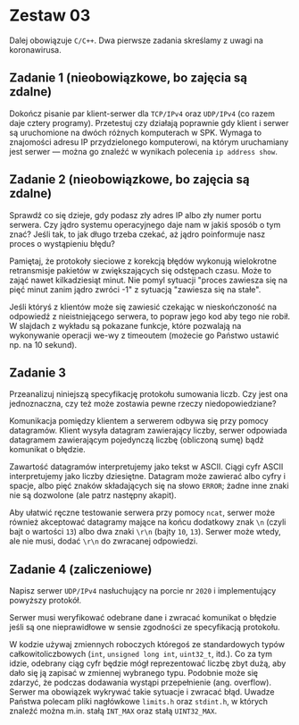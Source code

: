 # Zestaw 03

Dalej obowiązuje `C/C++`. Dwa pierwsze zadania skreślamy z uwagi na koronawirusa.

## Zadanie 1 (nieobowiązkowe, bo zajęcia są zdalne)

Dokończ pisanie par klient-serwer dla `TCP/IPv4` oraz `UDP/IPv4` (co razem daje cztery programy). Przetestuj czy działają poprawnie gdy klient i serwer są uruchomione na dwóch różnych komputerach w SPK. Wymaga to znajomości adresu IP przydzielonego komputerowi, na którym uruchamiany jest serwer — można go znaleźć w wynikach polecenia `ip address show`.

## Zadanie 2 (nieobowiązkowe, bo zajęcia są zdalne)

Sprawdź co się dzieje, gdy podasz zły adres IP albo zły numer portu serwera. Czy jądro systemu operacyjnego daje nam w jakiś sposób o tym znać? Jeśli tak, to jak długo trzeba czekać, aż jądro poinformuje nasz proces o wystąpieniu błędu?

Pamiętaj, że protokoły sieciowe z korekcją błędów wykonują wielokrotne retransmisje pakietów w zwiększających się odstępach czasu. Może to zająć nawet kilkadziesiąt minut. Nie pomyl sytuacji "proces zawiesza się na pięć minut zanim jądro zwróci -1" z sytuacją "zawiesza się na stałe".

Jeśli któryś z klientów może się zawiesić czekając w nieskończoność na odpowiedź z nieistniejącego serwera, to popraw jego kod aby tego nie robił. W slajdach z wykładu są pokazane funkcje, które pozwalają na wykonywanie operacji we-wy z timeoutem (możecie go Państwo ustawić np. na 10 sekund).

## Zadanie 3

Przeanalizuj niniejszą specyfikację protokołu sumowania liczb. Czy jest ona jednoznaczna, czy też może zostawia pewne rzeczy niedopowiedziane?

Komunikacja pomiędzy klientem a serwerem odbywa się przy pomocy datagramów. Klient wysyła datagram zawierający liczby, serwer odpowiada datagramem zawierającym pojedynczą liczbę (obliczoną sumę) bądź komunikat o błędzie.

Zawartość datagramów interpretujemy jako tekst w ASCII. Ciągi cyfr ASCII interpretujemy jako liczby dziesiętne. Datagram może zawierać albo cyfry i spacje, albo pięć znaków składających się na słowo `ERROR`; żadne inne znaki nie są dozwolone (ale patrz następny akapit).

Aby ułatwić ręczne testowanie serwera przy pomocy `ncat`, serwer może również akceptować datagramy mające na końcu dodatkowy znak `\n` (czyli bajt o wartości `13`) albo dwa znaki `\r\n` (bajty `10`, `13`). Serwer może wtedy, ale nie musi, dodać `\r\n` do zwracanej odpowiedzi.

## Zadanie 4 (zaliczeniowe)

Napisz serwer `UDP/IPv4` nasłuchujący na porcie nr `2020` i implementujący powyższy protokół.

Serwer musi weryfikować odebrane dane i zwracać komunikat o błędzie jeśli są one nieprawidłowe w sensie zgodności ze specyfikacją protokołu.

W kodzie używaj zmiennych roboczych któregoś ze standardowych typów całkowitoliczbowych (`int`, `unsigned long int`, `uint32_t`, itd.). Co za tym idzie, odebrany ciąg cyfr będzie mógł reprezentować liczbę zbyt dużą, aby dało się ją zapisać w zmiennej wybranego typu. Podobnie może się zdarzyć, że podczas dodawania wystąpi przepełnienie (ang. overflow). Serwer ma obowiązek wykrywać takie sytuacje i zwracać błąd. Uwadze Państwa polecam pliki nagłówkowe `limits.h` oraz `stdint.h`, w których znaleźć można m.in. stałą `INT_MAX` oraz stałą `UINT32_MAX`.
